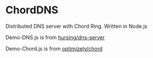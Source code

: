 # ChordDNS

Distributed DNS server with Chord Ring. Written in Node.js

Demo-DNS.js is from [hursing/dns-server](https://github.com/hursing/dns-server/blob/master/index.js)

Demo-Chord.js is from [optimizely/chord](https://github.com/optimizely/chord/blob/master/chord.js)
